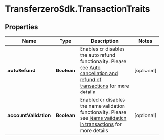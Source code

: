 # TransferzeroSdk.TransactionTraits

## Properties
Name | Type | Description | Notes
------------ | ------------- | ------------- | -------------
**autoRefund** | **Boolean** | Enables or disables the auto refund functionality. Please see [Auto cancellation and refund of transactions](https://github.com/transferzero/api-documentation/blob/master/additional-features.md#auto-cancellation-and-refund-of-transactions) for more details | [optional] 
**accountValidation** | **Boolean** | Enabled or disables the name validation functionality. Please see [Name validation in transactions](https://github.com/transferzero/api-documentation/blob/master/additional-features.md#name-validation-in-transactions) for more details | [optional] 


